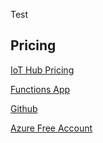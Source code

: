 Test

## Pricing

[IoT Hub Pricing](https://azure.microsoft.com/en-us/pricing/details/iot-hub/#pricing)

[Functions App](https://azure.microsoft.com/en-us/pricing/details/functions/)

[Github](https://github.com/pricing)

[Azure Free Account](https://azure.microsoft.com/en-gb/free/)
